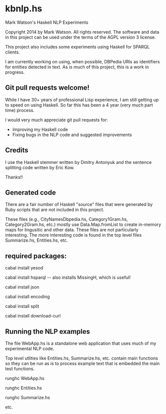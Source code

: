 kbnlp.hs
========

Mark Watson's Haskell NLP Experiments

Copyright 2014 by Mark Watson. All rights reserved. The software and data in this project can be used under the terms of the AGPL version 3 license.

This project also includes some experiments using Haskell for SPARQL clients.

I am currently working on using, when possible, DBPedia URIs as identifiers for entities detected in text. As is much of this project, this is a work in progress.

## Git pull requests welcome!

While I have 30+ years of professional Lisp experience, I am still getting up to speed on using Haskell. So far this has been a 4 year (very much part time) process.

I would very much appreciate git pull requests for:

- Improving my Haskell code
- Fixing bugs in the NLP code and suggested improvements

## Credits

I use the Haskell stemmer written by Dmitry Antonyuk and the sentence splitting code written by Eric Kow.

Thanks!!

## Generated code

There are a fair number of Haskell "source" files that were generated by Ruby scripts that are not included in this project.

These files (e.g., CityNamesDbpedia.hs, Category1Gram.hs, Category2Gram.hs, etc.) mostly use Data.Map.fromList to create in-memory maps for lingusitic and other data. These files are not particularly interesting. The more interesting code is found in the top level files Summarize.hs, Entities.hs, etc.

## required packages:

cabal install yesod

cabal install hsparql   -- also installs MissingH, which is useful!

cabal install json

cabal install encoding

cabal install split

cabal install download-curl

## Running the NLP examples

The file WebApp.hs is a standalone web application that uses much of my experimental NLP code.

Top level utlities like Entities.hs, Summarize.hs, etc. contain main functions so they can be run as is to process example text that is embedded the main test functions.

runghc WebApp.hs

runghc Entities.hs

runghc Summarize.hs

etc.
